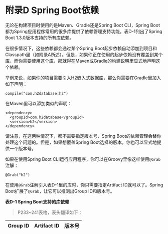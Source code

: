 # 附录D Spring Boot依赖

无论在构建项目时使用的是Maven、Gradle还是Spring Boot CLI，Spring Boot都为Spring应用程序常用的很多库提供了依赖管理支持功能。表D-1列出了Spring Boot 1.3.0版本支持的所有库依赖。

在很多情况下，这些依赖都会通过某个Spring Boot起步依赖自动添加到项目和Classpath里（如附录A所述）。但是，如果你正在使用的起步依赖没有覆盖到某个库，而你需要使用这个库，那就得在Maven或Gradle的构建说明里显式地声明这个依赖。

举例来说，如果你的项目需要引入H2嵌入式数据库，那么你需要在Gradle里加入如下声明：
```
compile("com.h2database:h2")
```
在Maven里可以添加类似的声明：
```
<dependency>
  <groupId>com.h2database</groupId>
  <version>h2</version>
</dependency>
```
请注意，在这两种情况下，都不需要指定版本号，Spring Boot的依赖管理会替你处理这个问题的。但是，如果想覆盖Spring Boot选择的版本，你也可以显式地提供一个版本号。

如果在使用Spring Boot CLI运行应用程序，你可以在Groovy里像这样使用`@Grab`注解：
```
@Grab("h2")
```
在使用`@Grab`注解引入表D-1里的库时，你只需要指定Artifact ID就可以了。Spring Boot扩展了`@Grab`，让它可以推测出Group ID和版本号。

__表D-1 Spring Boot支持的库依赖__

> P233~241表格，表头翻译如下：

| Group ID | Artifact ID | 版本号 |
|----------|-------------|-------|
